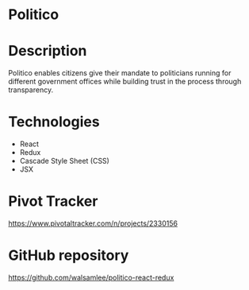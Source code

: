 # Politico
# Description
Politico enables citizens give their mandate to politicians running for different government offices while building trust in the process through transparency.
# Technologies
  - React 
  - Redux
  - Cascade Style Sheet (CSS)
  - JSX
# Pivot Tracker
https://www.pivotaltracker.com/n/projects/2330156
# GitHub repository
https://github.com/walsamlee/politico-react-redux
